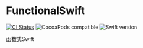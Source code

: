# FunctionalSwift

[![CI Status](https://travis-ci.org/Z-JaDe/FunctionalSwift.svg?branch=master)](https://travis-ci.com/Z-JaDe/FunctionalSwift)
![CocoaPods compatible](https://img.shields.io/badge/CocoaPods-compatible-4BC51D.svg?style=flat)
![Swift version](https://img.shields.io/badge/swift-5.1-orange.svg)

函数式Swift
